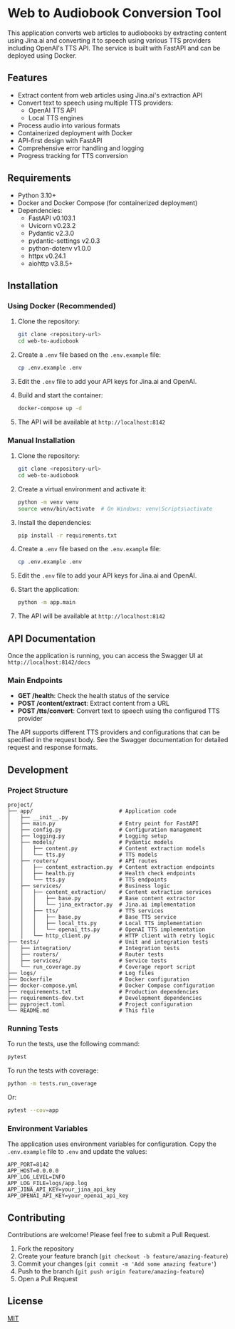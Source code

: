 # Web to Audiobook Conversion Tool

This application converts web articles to audiobooks by extracting content using Jina.ai and converting it to speech using various TTS providers including OpenAI's TTS API. The service is built with FastAPI and can be deployed using Docker.

## Features

- Extract content from web articles using Jina.ai's extraction API
- Convert text to speech using multiple TTS providers:
  - OpenAI TTS API
  - Local TTS engines
- Process audio into various formats
- Containerized deployment with Docker
- API-first design with FastAPI
- Comprehensive error handling and logging
- Progress tracking for TTS conversion

## Requirements

- Python 3.10+
- Docker and Docker Compose (for containerized deployment)
- Dependencies:
  - FastAPI v0.103.1
  - Uvicorn v0.23.2
  - Pydantic v2.3.0
  - pydantic-settings v2.0.3
  - python-dotenv v1.0.0
  - httpx v0.24.1
  - aiohttp v3.8.5+

## Installation

### Using Docker (Recommended)

1. Clone the repository:
   ```bash
   git clone <repository-url>
   cd web-to-audiobook
   ```

2. Create a `.env` file based on the `.env.example` file:
   ```bash
   cp .env.example .env
   ```

3. Edit the `.env` file to add your API keys for Jina.ai and OpenAI.

4. Build and start the container:
   ```bash
   docker-compose up -d
   ```

5. The API will be available at `http://localhost:8142`

### Manual Installation

1. Clone the repository:
   ```bash
   git clone <repository-url>
   cd web-to-audiobook
   ```

2. Create a virtual environment and activate it:
   ```bash
   python -m venv venv
   source venv/bin/activate  # On Windows: venv\Scripts\activate
   ```

3. Install the dependencies:
   ```bash
   pip install -r requirements.txt
   ```

4. Create a `.env` file based on the `.env.example` file:
   ```bash
   cp .env.example .env
   ```

5. Edit the `.env` file to add your API keys for Jina.ai and OpenAI.

6. Start the application:
   ```bash
   python -m app.main
   ```
   
7. The API will be available at `http://localhost:8142`

## API Documentation

Once the application is running, you can access the Swagger UI at `http://localhost:8142/docs`

### Main Endpoints

- **GET /health**: Check the health status of the service
- **POST /content/extract**: Extract content from a URL
- **POST /tts/convert**: Convert text to speech using the configured TTS provider

The API supports different TTS providers and configurations that can be specified in the request body. See the Swagger documentation for detailed request and response formats.

## Development

### Project Structure

```
project/
├── app/                           # Application code
│   ├── __init__.py
│   ├── main.py                    # Entry point for FastAPI
│   ├── config.py                  # Configuration management
│   ├── logging.py                 # Logging setup
│   ├── models/                    # Pydantic models
│   │   ├── content.py             # Content extraction models
│   │   └── tts.py                 # TTS models
│   ├── routers/                   # API routes
│   │   ├── content_extraction.py  # Content extraction endpoints
│   │   ├── health.py              # Health check endpoints
│   │   └── tts.py                 # TTS endpoints
│   ├── services/                  # Business logic
│   │   ├── content_extraction/    # Content extraction services
│   │   │   ├── base.py            # Base content extractor
│   │   │   └── jina_extractor.py  # Jina.ai implementation
│   │   ├── tts/                   # TTS services
│   │   │   ├── base.py            # Base TTS service
│   │   │   ├── local_tts.py       # Local TTS implementation
│   │   │   └── openai_tts.py      # OpenAI TTS implementation
│   │   └── http_client.py         # HTTP client with retry logic
├── tests/                         # Unit and integration tests
│   ├── integration/               # Integration tests
│   ├── routers/                   # Router tests
│   ├── services/                  # Service tests
│   └── run_coverage.py            # Coverage report script
├── logs/                          # Log files
├── Dockerfile                     # Docker configuration
├── docker-compose.yml             # Docker Compose configuration
├── requirements.txt               # Production dependencies
├── requirements-dev.txt           # Development dependencies
├── pyproject.toml                 # Project configuration
└── README.md                      # This file
```

### Running Tests

To run the tests, use the following command:

```bash
pytest
```

To run the tests with coverage:

```bash
python -m tests.run_coverage
```

Or:

```bash
pytest --cov=app
```

### Environment Variables

The application uses environment variables for configuration. Copy the `.env.example` file to `.env` and update the values:

```
APP_PORT=8142
APP_HOST=0.0.0.0
APP_LOG_LEVEL=INFO
APP_LOG_FILE=logs/app.log
APP_JINA_API_KEY=your_jina_api_key
APP_OPENAI_API_KEY=your_openai_api_key
```

## Contributing

Contributions are welcome! Please feel free to submit a Pull Request.

1. Fork the repository
2. Create your feature branch (`git checkout -b feature/amazing-feature`)
3. Commit your changes (`git commit -m 'Add some amazing feature'`)
4. Push to the branch (`git push origin feature/amazing-feature`)
5. Open a Pull Request

## License

[MIT](LICENSE)
